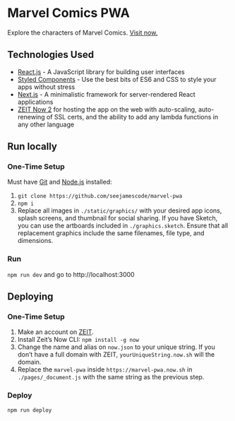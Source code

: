 # Marvel Comics PWA

Explore the characters of Marvel Comics. [Visit now.](marvel-pwa.now.sh)

## Technologies Used

- [React.js](https://reactjs.org/) - A JavaScript library for building user interfaces
- [Styled Components](https://www.styled-components.com/) - Use the best bits of ES6 and CSS to style your apps without stress
- [Next.js](https://nextjs.org/) - A minimalistic framework for server-rendered React applications
- [ZEIT Now 2](https://zeit.co/now) for hosting the app on the web with auto-scaling, auto-renewing of SSL certs, and the ability to add any lambda functions in any other language

## Run locally

### One-Time Setup

Must have [Git](https://git-scm.com/book/en/v2/Getting-Started-Installing-Git) and [Node.js](https://nodejs.org/en/) installed:

1. `git clone https://github.com/seejamescode/marvel-pwa`
2. `npm i`
3. Replace all images in `./static/graphics/` with your desired app icons, splash screens, and thumbnail for social sharing. If you have Sketch, you can use the artboards included in `./graphics.sketch`. Ensure that all replacement graphics include the same filenames, file type, and dimensions.

### Run

`npm run dev` and go to http://localhost:3000

## Deploying

### One-Time Setup

1. Make an account on [ZEIT](https://zeit.co).
2. Install Zeit’s Now CLI: `npm install -g now`
3. Change the name and alias on `now.json` to your unique string. If you don’t have a full domain with ZEIT, `yourUniqueString.now.sh` will the domain.
4. Replace the `marvel-pwa` inside `https://marvel-pwa.now.sh` in `./pages/_document.js` with the same string as the previous step.

### Deploy

`npm run deploy`
